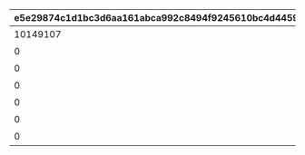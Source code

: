 |e5e29874c1d1bc3d6aa161abca992c8494f9245610bc4d4459a85c10159220b5|aaaf72d4c9278cbd42723754457a2bebb3b3d9e9fcc9e018ed4178e966dd58ef|48128b84b14fa9137b646c6b8a5e2dd0eb3a008f27fc7ca61b8a8b2b28b5d196|c422594ee77fd90dcbb78ee61681bbbb31f9514b9fd4cd862f61ec90d06b252b|5e606104e9a956e9eb58a1d7acb23bfa9b55d971214e109ebf81e045b120ac03|0e60930e4ed524897c022b8112bc32efb5bce8b25ef8db6fb9047dc3878fb441|80d636b65c9eef9ffca7d45551161f5fe28a4caefc4ef144e2497739b6695484|85a77b9414cb50ea1c8ed3d81435a16ec311d435db26b19ba0fcf3d7859f3bbd|
| --- | --- | --- | --- | --- | --- | --- | --- |
|10149107|91002|5122061|50|5122061|アオイの秘密|10122|8|
|0|91002|5122062|50|5122062|ミヤコの秘密|10122|8|
|0|91002|5122063|50|5122063|イオの秘密|10122|8|
|0|91002|5122064|50|5122064|ミフユの秘密|10122|8|
|0|91002|5122065|50|5122065|マヒルの秘密|10122|8|
|0|91002|5122066|50|5122066|カズマサの秘密|10122|8|
|0|91002|5122067|50|5122067|エリコの秘密|10122|8|